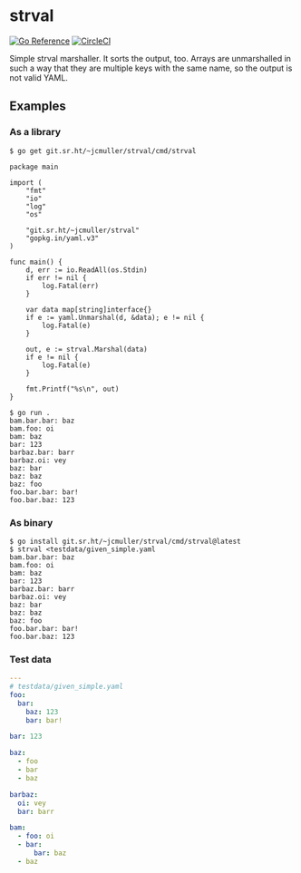 # strval

[![Go Reference](https://pkg.go.dev/badge/git.sr.ht/~jcmuller/strval.svg)](https://pkg.go.dev/git.sr.ht/~jcmuller/strval)
[![CircleCI](https://circleci.com/gh/jcmuller/strval/tree/main.svg?style=svg)](https://circleci.com/gh/jcmuller/strval/tree/main)

Simple strval marshaller. It sorts the output, too. Arrays are
unmarshalled in such a way that they are multiple keys with the same
name, so the output is not valid YAML.

## Examples

### As a library

```shell
$ go get git.sr.ht/~jcmuller/strval/cmd/strval
```

```golang
package main

import (
	"fmt"
	"io"
	"log"
	"os"

	"git.sr.ht/~jcmuller/strval"
	"gopkg.in/yaml.v3"
)

func main() {
	d, err := io.ReadAll(os.Stdin)
	if err != nil {
		log.Fatal(err)
	}

	var data map[string]interface{}
	if e := yaml.Unmarshal(d, &data); e != nil {
		log.Fatal(e)
	}

	out, e := strval.Marshal(data)
	if e != nil {
		log.Fatal(e)
	}

	fmt.Printf("%s\n", out)
}
```

```shell
$ go run .
bam.bar.bar: baz
bam.foo: oi
bam: baz
bar: 123
barbaz.bar: barr
barbaz.oi: vey
baz: bar
baz: baz
baz: foo
foo.bar.bar: bar!
foo.bar.baz: 123
```

### As binary

```shell
$ go install git.sr.ht/~jcmuller/strval/cmd/strval@latest
$ strval <testdata/given_simple.yaml
bam.bar.bar: baz
bam.foo: oi
bam: baz
bar: 123
barbaz.bar: barr
barbaz.oi: vey
baz: bar
baz: baz
baz: foo
foo.bar.bar: bar!
foo.bar.baz: 123
```

### Test data

```yaml
---
# testdata/given_simple.yaml
foo:
  bar:
    baz: 123
    bar: bar!

bar: 123

baz:
  - foo
  - bar
  - baz

barbaz:
  oi: vey
  bar: barr

bam:
  - foo: oi
  - bar:
      bar: baz
  - baz
```

